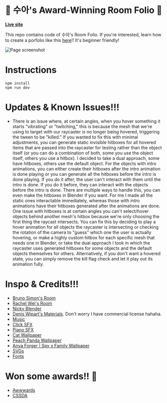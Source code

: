 # 💜 수아's Award-Winning Room Folio 💜

**[Live site](http://sooahs-room-folio.com/)**

This repo contains code of 수아's Room Folio. If you're interested, learn how to create a porfolio like this [here](https://youtu.be/AB6sulUMRGE)!! It's beginner friendly!

![Page screenshot](public/media/og-image.webp?raw=true "Page screenshot")

# Instructions

```
npm install
npm run dev
```

# Updates & Known Issues!!!

- There is an issue where, at certain angles, when you hover something it starts "vibrating" or "twitching," this is because the mesh that we're using to target with our raycaster is no longer being hovered, triggering the tween to be "killed." If you wanted to fix this with minimal adjustments, you can generate static invisible hitboxes for all hovered items that are passed into the raycaster for testing rather than the object itself (or you can do a combination of both, some you use the object itself, others you use a hitbox). I decided to take a dual approach, some have hitboxes, others use the default object. For the objects with intro animations, you can either create their hitboxes after the intro animation is done playing or you can generate all the hitboxes before the intro is done playing. If you do it after, the user can't interact with them until the intro is done. If you do it before, they can interact with the objects before the intro is done. There are multiple ways to handle this, you can even make the hitboxes in Blender if you want. For me I made all the static ones interactable immediately, whereas those with intro animations have their hitboxes generated after the animations are done. One issue with hitboxes is at certain angles you can't select/hover objects behind another mesh's hitbox because we're only choosing the first thing the raycast intersects. You can fix this by deciding to play a hover animation for all objects the raycaster is intersecting or checking the rotation of the camera to "guess" which one the user is actually hovering, or make a highly custom hitbox for each specific mesh that needs one in Blender, or take the dual approach I took in which the raycaster uses generated hitboxes for some objects and the default objects themselves for others. Alternatively, if you don't want a hovered state, you can simply remove the kill flag check and let it play out its animation fully.

# Inspo & Credits!!!

- [Bruno Simon's Room](https://my-room-in-3d.vercel.app/)
- [Rachel Wei's Room](https://rachelqrwei.ca/)
- [Nicky Blender](https://www.instagram.com/nicky.blender/?hl=en)
- [Denis Wipart's Materials](https://wipart.artstation.com/store). Don't worry I have commercial license hahaha.
- [Music](https://youtu.be/eq3C1Uwz6YU)
- [Click SFX](https://uppbeat.io/sfx/category/digital-and-ui/ui)
- [Piano SFX](https://pixabay.com/sound-effects/all-88-keys-on-a-piano-playing-fast-free-high-quality-sound-effects-71279/)
- [Cat Wallpaper](https://wallpapersok.com/wallpapers/kawaii-hd-smiling-cats-vmhjik4wp6ipc6bd.html)
- [Peach Panda Wallpaper](https://4kwallpapers.com/cute/peach-cat-kawaii-10081.html)
- [Anya Forger | Spy x Family Wallpaper](https://www.uhdpaper.com/2022/03/anya-forger-spy-x-family-4k-5061g.html?m=0)
- [SVGs](https://www.svgrepo.com/)
- [Fonts](https://www.fontspace.com/niskala-huruf)

# Won some awards!! 🎉

- [Awwwards](https://www.awwwards.com/sites/suas-room-folio)
- [CSSDA](https://www.cssdesignawards.com/sites/sooahs-room-folio/47040/)
